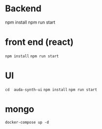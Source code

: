 # Backend 
npm install 
npm run start 


# front end (react)
`npm install`
`npm run start`


# UI 
`cd  auda-synth-ui`
`npm install`
`npm run start` 


# mongo 

`docker-compose up -d` 




